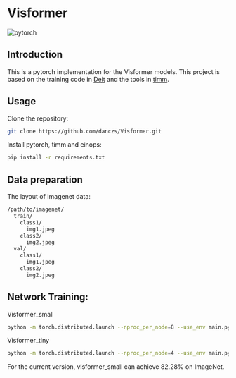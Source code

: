 # Visformer
![pytorch](https://img.shields.io/badge/pytorch-v1.7.0-green.svg?style=plastic)

## Introduction
This is a pytorch implementation for the Visformer models. This project is based on the training code in [Deit](https://github.com/facebookresearch/deit) and the tools in [timm](https://github.com/rwightman/pytorch-image-models).

## Usage
Clone the repository:
```bash
git clone https://github.com/danczs/Visformer.git
```
Install pytorch, timm and einops:
```bash
pip install -r requirements.txt
```
## Data preparation
The layout of Imagenet data:
```bash
/path/to/imagenet/
  train/
    class1/
      img1.jpeg
    class2/
      img2.jpeg
  val/
    class1/
      img1.jpeg
    class2/
      img2.jpeg
```
## Network Training:
Visformer_small
```bash
python -m torch.distributed.launch --nproc_per_node=8 --use_env main.py --model visformer_small --batch_size 64 --data-path /path/to/imagenet --output_dir /path/to/save
```
Visformer_tiny
```bash
python -m torch.distributed.launch --nproc_per_node=4 --use_env main.py --model visformer_tiny --batch_size 256 --data-path /path/to/imagenet --output_dir /path/to/save
```
For the current version, visformer_small can achieve 82.28% on ImageNet. 